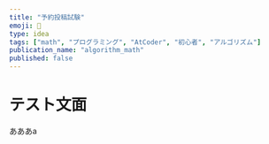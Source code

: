 ```yaml
---
title: "予約投稿試験"
emoji: 🧮
type: idea
tags: ["math", "プログラミング", "AtCoder", "初心者", "アルゴリズム"]
publication_name: "algorithm_math"
published: false
---
```


# テスト文面
あああa
